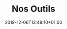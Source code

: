 ---
title: Nos Outils
date: 2019-12-06T13:48:10+01:00
layout: outils
illu: "/img/page-outils//illu-outils.svg"
intro: 
    first: "Depuis sa création, Règles Élémentaires s’est donnée la mission de sensibiliser un maximum de personnes au sujet des règles. Parce qu’il faut parler de règles, les visibiliser, donner de l’information là où il en manque encore cruellement, donner des outils et des ressources pour permettre à tous·tes de s’emparer du sujet. Notre mission n’a de sens que si nous réussissons à diffuser du contenu utile au plus grand nombre. C’est pourquoi, sur cette page, vous pouvez retrouver de nombreux outils, des visuels, des vidéos, des plaquettes… que vous pouvez utiliser à volonté pour parler de règles."
informer:
    title: Informer sur les règles
    text: "L’information c’est le pouvoir ! Vous souhaitez parler de règles mais vous ne savez pas comment faire ? On vous met à disposition des notices et autres affiches et flyers dont vous pouvez vous servir, diffuser, utiliser. Parce que c’est toujours mieux de pouvoir vous appuyer d’outils !"
    illu:
    tools:
        - title: Le récap’ des protections périodiques existantes
          link: https://doccollectes.blob.core.windows.net/outils/recap_des_protections_periodiques.pdf
        - title: Notice transidentités
          link: https://doccollectes.blob.core.windows.net/outils/notice_transidentités.pdf
        - title: Signaux d’alerte de la précarité menstruelle
          link: https://doccollectes.blob.core.windows.net/outils/infographie_signaux_alerte_précarité_menstruelle.pdf
        - title: Score de Higham (règles abondantes)
          link: https://doccollectes.blob.core.windows.net/outils/score_higham.pdf
        - title: Cycle menstruel, pour mieux le connaître et le comprendre
          link: https://doccollectes.blob.core.windows.net/outils/cycle_menstruel.pdf      
        - title: Protections gratuites - à qui m’adresser ?
          link: https://doccollectes.blob.core.windows.net/outils/protections_gratuites.pdf
        - title: Les bons gestes d’hygiène menstruelle
          link: https://doccollectes.blob.core.windows.net/outils/bons_gestes_hygiène_menstruelle.pdf
relayer:
    title: Relayer nos messages !
    text: "Chaque partage compte, alors n'hésitez pas à télécharger notre contenu pour le diffuser et porter notre message. Plus on entend parler de règles, plus on les visibilise et on les normalise. Vous pouvez par exemple réutiliser nos contenus sur vos réseaux sociaux, les diffuser en interne dans votre entreprise ou pourquoi pas imprimer des visuels pour décorer votre bureau !"
    tools:
        - title: "#Periodemoji, pour la création d’un emoji qui représente VRAIMENT les règles"
          link: https://doccollectes.blob.core.windows.net/outils/affiche-emoji.pdf
          illu: img/page-outils/affiche-1.png
          alt: affiche emoji
        - title: Des journaux, du papier toilette… peuvent devenir des protections périodiques
          link: https://doccollectes.blob.core.windows.net/outils/affiche-du-sable-deviennent-protections.pdf
          illu: img/page-outils/affiche-2.png
          alt: affiche protections non adaptées
        - title: Le véritable coût des règles
          link: https://doccollectes.blob.core.windows.net/outils/affiche-ticket.pdf
          illu: img/page-outils/affiche-3.png
          alt: affiche ticket de caisse
videos:
    title: Nos vidéos
    tools:
        - title: L'émoji Règles
          link: https://youtu.be/_SQi_onv0f0
          illu: img/page-outils/miniature_video_emoji.jpg
        - title: Présentation de l'asso
          link: https://youtu.be/ZV8dAORcyc0
          illu: img/page-outils/miniature_video_asso.jpg
        - title: Baromètre
          link: https://youtu.be/feLy8fBkHOc
          illu: img/page-outils/miniature_video_barometre.jpg
        - title: Rencontre avec Lucia Rugeri
          link: https://youtu.be/xwnR6sh57A0
          illu: img/page-outils/miniature_video_lucia_rugeri.jpg
        - title: Aller se baigner quand on a ses règles
          link: https://youtube.com/shorts/TVZ5eu1cg8Y
          illu: img/page-outils/miniature_video_baigner.jpg
        - title: Les règles au cinéma
          link: https://youtu.be/WNk5MqcEJtU
          illu: img/page-outils/miniature_video_cinema.jpg
        - title: Avoir ses règles dans l’espace
          link: https://youtu.be/jyazk-ZKuvE
          illu: img/page-outils/miniature_video_espace.jpg
        - title: Comment faisaient nos grand mères ?
          link: https://youtu.be/TakM0nGXFts
          illu: img/page-outils/miniature_video_grand_meres.jpg
visuels:
    title: Visuels pour les réseaux sociaux
    text: "À partager à volonté ! Ces visuels sont adaptés au format carré Instagram. Sentez-vous libres de les reprendre pour diffuser notre message, ensemble on peut #changerlesrègles. Et si ce n’est pas fait, foncez nous suivre sur les réseaux sociaux : instagram, facebook, tiktok, twitter, linkedin"
    illu:
    tools:
        - title: Des journaux, du papier toilette… peuvent devenir des protections périodiques 
          link: https://doccollectes.blob.core.windows.net/outils/du-sable-du-journal-deviennent-des-protections.png
        - title: Le prix des règles dans le monde
          link: https://doccollectes.blob.core.windows.net/outils/prix-des-regles-dans-monde.png
        - title: Les animaux qui ont leurs règles
          link: https://doccollectes.blob.core.windows.net/outils/les-animaux-qui-ont-leurs-regles.png
        - title: Parler de règles VS ne pas le faire
          link: https://doccollectes.blob.core.windows.net/outils/parler-de-regles-vs-ne-pas-le-faire.zip
        - title: "Des chiffres et des règles : les règles sont taboues pour 1 Français·e sur 2" 
          link: https://doccollectes.blob.core.windows.net/outils/les-regles-sont-taboues-pour-1-francais-sur-2.png
        - title: "Des chiffres et des règles : 60% des jeunes n’ont reçu aucun enseignement sur les règles"
          link: https://doccollectes.blob.core.windows.net/outils/60-pour-cent-n-ont-recu-aucun-enseignement.png
        - title: "Des chiffres et des règles : pratiquement 100% des jeunes sont favorables à un enseignement menstruel"
          link: https://doccollectes.blob.core.windows.net/outils/les-jeunes-sont-favorables-a-un-enseignement-menstruel.png
        - title: "Le bingo des règles"
          link: https://doccollectes.blob.core.windows.net/outils/bingo-des-regles.png
        - title: "Parler de règles avec ses enfants"
          link: https://doccollectes.blob.core.windows.net/outils/parler-des-regles-avec-enfants.zip
        - title: La santé menstruelle, c’est quoi ?
          link: https://doccollectes.blob.core.windows.net/outils/sante-menstruelle.png
        - title: Les protections périodiques sont des produits de première nécessité
          link: https://doccollectes.blob.core.windows.net/outils/les-protections-sont-des-produits-de-premiere-necessite.png
        - title: Le stress des règles à l’école
          link: https://doccollectes.blob.core.windows.net/outils/stress_regles_ecole.png
        - title: Témoignage précarité menstruelle et situation de rue
          link: https://doccollectes.blob.core.windows.net/outils/situation_de_rue.png
        - title: L’urgence concerne 4 millions de personnes
          link: https://doccollectes.blob.core.windows.net/outils/urgence.png
        - title: La précarité menstruelle, c'est quoi ?
          link: https://doccollectes.blob.core.windows.net/outils/la_precarite_menstruelle_cest_quoi.zip
        - title: L'éducation menstruelle, c'est quoi ?
          link: https://doccollectes.blob.core.windows.net/outils/leducation_menstruelle_cest_quoi.zip
etudes:
    title: Nos études
    tools:
        - title: Baromètre 2021
          link: https://doccollectes.blob.core.windows.net/statics/Barometre_2021_Regles_Elementaires_Opinion_Way.pdf
          illu: img/page-outils/barometre-2021.png
          alt: illustration baromètre 2021
        - title: Baromètre 2022
          link: https://doccollectes.blob.core.windows.net/statics/Barometre_2022_Regles_Elementaires_Opinion_Way.pdf
          illu: img/page-outils/barometre-2022.png
          alt: illustration baromètre 2022
        - title: Enquête 8 mars 2023
          link: https://doccollectes.blob.core.windows.net/statics/enqu%C3%AAte%20pr%C3%A9carit%C3%A9%20menstruelle%202023.pdf
          illu: img/page-outils/enquete-2023.png
          alt: illustration enquête 2023
        - title: Baromètre 2023
          link: https://doccollectes.blob.core.windows.net/11-octobre/R%C3%A8gles%20%C3%A9l%C3%A9mentaires%20-%20Etude%20aupr%C3%A8s%20des%20filles%20%C3%A2g%C3%A9es%20de%2011-18%20ans.pptx.pdf
          illu: img/page-outils/barometre-2023.png
          alt: illustration baromètre 2023
---